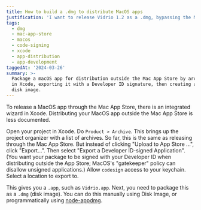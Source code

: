 ```yaml
---
title: How to build a .dmg to distribute MacOS apps
justification: 'I want to release Vidrio 1.2 as a .dmg, bypassing the Mac App Store.'
tags:
  - dmg
  - mac-app-store
  - macos
  - code-signing
  - xcode
  - app-distribution
  - app-development
taggedAt: '2024-03-26'
summary: >-
  Package a macOS app for distribution outside the Mac App Store by archiving it
  in Xcode, exporting it with a Developer ID signature, then creating a .dmg
  disk image.
---
```


To release a MacOS app through the Mac App Store, there is an integrated wizard in Xcode. Distributing your MacOS app outside the Mac App Store is less documented.

Open your project in Xcode. Do `Product > Archive`. This brings up the project organizer with a list of archives. So far, this is the same as releasing through the Mac App Store. But instead of clicking "Upload to App Store ...", click "Export...". Then select "Export a Developer ID-signed Application". (You want your package to be signed with your Developer ID when distributing outside the App Store; MacOS's "gatekeeper" policy can disallow unsigned applications.) Allow `codesign` access to your keychain. Select a location to export to.

This gives you a `.app`, such as `Vidrio.app`. Next, you need to package this as a `.dmg` (disk image). You can do this manually using Disk Image, or programmatically using [node-appdmg](https://github.com/LinusU/node-appdmg).

